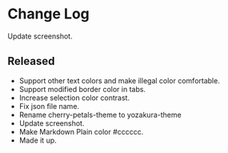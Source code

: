 # Change Log

Update screenshot.

## Released

- Support other text colors and make illegal color comfortable.
- Support modified border color in tabs.
- Increase selection color contrast.
- Fix json file name.
- Rename cherry-petals-theme to yozakura-theme
- Update screenshot.
- Make Markdown Plain color #cccccc.
- Made it up.
